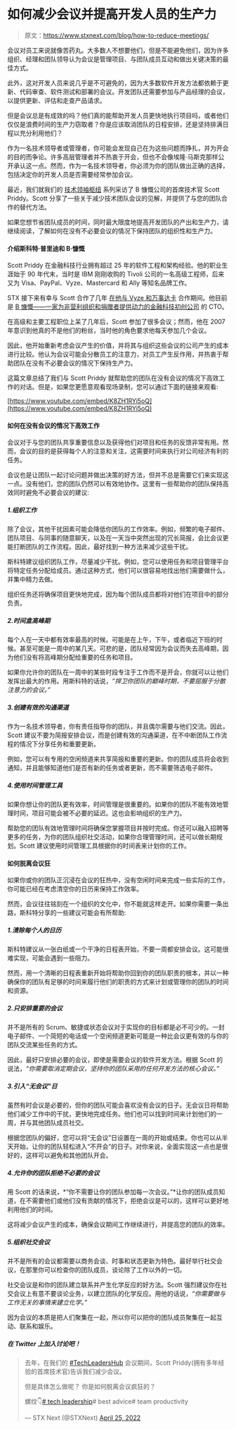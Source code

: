 # 如何减少会议并提高开发人员的生产力

> 原文：<https://www.stxnext.com/blog/how-to-reduce-meetings/>

 会议对员工来说就像苦药丸。大多数人不想要他们，但是不能避免他们，因为许多组织、经理和团队领导认为会议是管理项目、与团队成员互动和做出关键决策的最佳方式。

此外，这对开发人员来说几乎是不可避免的，因为大多数软件开发方法都依赖于更新、代码审查、软件测试和部署的会议。开发团队还需要参加与产品经理的会议，以提供更新、评估和走查产品请求。

但是会议总是有成效的吗？他们真的能帮助开发人员更快地执行项目吗，或者他们仅仅是浪费时间的生产力窃取者？你是应该取消团队的日程安排，还是坚持排满日程以充分利用他们？

作为一名技术领导者或管理者，你可能会发现自己在为这些问题而挣扎，并为开会的目的而争论。许多高层管理者并不热衷于开会，但也不会像埃隆·马斯克那样公开承认这一点。然而，作为一名技术领导者，你必须为你的团队做出正确的选择，包括决定你的开发人员是否需要经常参加会议。

最近，我们就我们的 [技术领袖枢纽](/tech-leaders-hub) 系列采访了 B 慷慨公司的首席技术官 Scott Priddy。Scott 分享了一些关于减少技术团队会议的见解，并提供了与您的团队合作的替代方法。

如果您想节省团队成员的时间，同时最大限度地提高开发团队的产出和生产力，请继续阅读，了解如何在没有不必要会议的情况下保持团队的组织性和生产力。 

#### 介绍斯科特·普里迪和 B·慷慨

Scott Priddy 在金融科技行业拥有超过 25 年的软件工程和架构经验。他的职业生涯始于 90 年代末，当时是 IBM 刚刚收购的 Tivoli 公司的一名高级工程师，后来又为 Visa、PayPal、Vyze、Mastercard 和 Ally 等知名品牌工作。

STX 接下来有幸与 Scott 合作了几年 [在他与 Vyze 和万事达卡](/portfolio/vyze) 合作期间。他目前是 [B 慷慨——一家为非营利组织和捐赠者提供动力的金融科技初创公司](https://bgenerous.com/) 的 CTO。

在高级和主要工程职位上呆了几年后，Scott 参加了很多会议；然而，他在 2007 年意识到他真的不是他们的粉丝，当时他的角色要求他每天参加几个会议。

因此，他开始重新考虑会议产生的价值，并将其与组织这些会议的公司产生的成本进行比较。他认为会议可能会分散员工的注意力，对员工产生反作用，并热衷于帮助团队在没有不必要会议的情况下保持生产力。

这篇文章总结了我们与 Scott Priddy 就帮助您的团队在没有会议的情况下高效工作的对话。但是，如果您更愿意观看现场录制，您可以通过下面的链接来观看:

[https://www.youtube.com/embed/K8ZH1RYi5oQ](https://www.youtube.com/embed/K8ZH1RYi5oQ)

#### 如何在没有会议的情况下高效工作

会议对于与您的团队共享重要信息以及获得他们对项目和任务的反馈非常有用。然而，会议的目的是获得每个人的注意和关注，这需要时间来执行对公司经济有利的任务。

会议也是让团队一起讨论问题并做出决策的好方法，但并不总是需要它们来实现这一点。没有他们，您的团队仍然可以有效地协作。这里有一些帮助你的团队保持高效同时避免不必要会议的建议:

##### 1.组织工作

除了会议，其他干扰因素可能会降低你团队的工作效率。例如，频繁的电子邮件、团队项目、与同事的随意聊天，以及在一天当中突然出现的冗长简报，会比会议更能打断团队的工作流程。因此，最好找到一种方法来减少这些干扰。

斯科特建议组织团队工作，尽量减少干扰。例如，您可以使用任务和项目管理平台将特定任务分配给成员。通过这种方式，他们可以很容易地找出他们需要做什么，并集中精力去做。

组织任务还将确保项目更快地完成，因为每个团队成员都将对他们在项目中的部分负责。

##### 2.时间盒高峰期

每个人在一天中都有效率最高的时候。可能是在上午，下午，或者临近下班的时候。甚至可能是一周中的某几天。可悲的是，团队经常因为会议而失去高峰期，因为他们没有将高峰期分配给重要的任务和项目。

如果你允许你的团队在一周中的某些时段专注于工作而不是开会，你就可以让他们发挥出最大的作用。用斯科特的话说，*“捍卫你团队的巅峰时期，不要屈服于分散注意力的会议。”*

##### 3.创建有效的沟通渠道

作为一名技术领导者，你有责任指导你的团队，并且偶尔需要与他们交流。因此，Scott 建议不要为简报安排会议，而是创建有效的沟通渠道，在不中断团队工作流程的情况下分享任务和重要更新。

例如，您可以有专用的空闲频道来共享简报和重要的更新。你的团队成员将会收到通知，并且能够知道他们是否有新的任务或者更新，而不需要筛选电子邮件。

##### 4.使用时间管理工具

如果你想让你的团队更有效率，时间管理是很重要的。如果你的团队不能有效地管理时间，项目可能会被不必要的延迟。这也会影响组织的生产力。

帮助您的团队有效地管理时间将确保您掌握项目并按时完成。你还可以融入招聘等更多的任务，为你的团队组织社交活动，如果你合理管理时间，还可以做长期规划。Scott 建议使用时间管理工具根据你的时间表来计划你的工作。

#### 如何脱离会议狂

如果你或你的团队正沉浸在会议的狂热中，没有空闲时间来完成一些实际的工作，你可能已经在考虑清空你的日历来保持工作效率。

然而，会议往往铭刻在一个组织的文化中，你不能就这样走开。如果你需要一条出路，斯科特分享的一些建议可能会有所帮助:

##### 1.清除每个人的日历

斯科特建议从一张白纸或一个干净的日程表开始，不要一周都安排会议。这可能很难实现，可能会遇到一些阻力。

然而，用一个清晰的日程表重新开始将帮助你回到你的团队职责的根本，并以一种确保你的团队有足够的时间来履行他们的职责的方式来计划或管理你的团队的时间和资源。

##### 2.只安排重要的会议

并不是所有的 Scrum、敏捷或状态会议对于实现你的目标都是必不可少的。一封电子邮件、一个简短的电话或一个空闲频道更新可能是一种比会议更有效的与你的团队交流某些任务的方式。

因此，最好只安排必要的会议，即使是需要会议的软件开发方法。根据 Scott 的说法，*“你需要取消定期会议，坚持你的团队采用的任何开发方法的核心会议。”*

##### 3.引入“无会议”日

虽然有时会议是必要的，但你的团队可能会喜欢没有会议的日子。无会议日将帮助他们减少工作中的干扰，更快地完成任务。他们也可以找到时间来计划他们的一周，并与其他团队成员社交。

根据您团队的偏好，您可以将“无会议”日设置在一周的开始或结束。你也可以从半天开始，让你的团队轻松进入“不开会”的日子。对你来说，全面实现这一点也是很好的，这样可以避免和其他团队开会。

##### 4.允许你的团队拒绝不必要的会议

用 Scott 的话来说，*“你不需要让你的团队参加每一次会议。”*让你的团队成员知道，在不需要他们或他们没有贡献的情况下，拒绝会议是可以的，这样可以更好地利用他们的时间。

这将减少会议产生的成本，确保会议期间工作继续进行，并提高您的团队的效率。

##### 5.组织社交会议

并不是所有的会议都需要以商务会谈、时事和状态更新为特色。最好举行社交会议，在那里你可以检查你的团队成员，谈论除了工作以外的一切。

社交会议是和你的团队建立联系并产生化学反应的好方法。Scott 强烈建议你在社交会议上有意不要谈论业务，以建立团队的化学反应。用他的话说，*“你需要做与工作无关的事情来建立化学。”*

因为会议的本质是把人们聚集在一起，所以你可以把你的团队成员聚集在一起互动、联系和娱乐。

##### 在 Twitter 上加入讨论吧！

> 去年，在我们的 [#TechLeadersHub](https://twitter.com/hashtag/TechLeadersHub?src=hash&ref_src=twsrc%5Etfw) 会议期间，Scott Priddy(拥有多年经验的首席技术官)告诉我们减少会议。
> 
> 但是具体怎么做呢？
> 你是如何脱离会议疯狂的？
> 
> 螺纹👇[# tech leadership](https://twitter.com/hashtag/techleadership?src=hash&ref_src=twsrc%5Etfw)# best advice# team productivity
> 
> — STX Next (@STXNext) [April 25, 2022](https://twitter.com/STXNext/status/1518543315087634432?ref_src=twsrc%5Etfw)